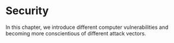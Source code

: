 # Security

In this chapter, we introduce different computer vulnerabilities and becoming more conscientious of different attack vectors.
